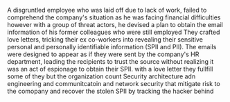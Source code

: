 A disgruntled employee who was laid off due to lack of work, failed to comprehend the company's situation as he was facing financial difficulties however with a group of threat actors, he devised a plan to obtain the email information of his former colleagues who were still employed They crafted love letters, tricking their ex co-workers into revealing their sensitive personal and personally identifiable information (SPII and PII). The emails were designed to appear as if they were sent by the company's HR department, leading the recipients to trust the source without realizing it was an act of espionage to obtain their SPII. with a love letter they fullfill some of they but the organization count Security architecture adn engineering and communitcatoin and network security that mitigate risk to the comopany and recover the stolen SPII by tracking the hacker behind 
